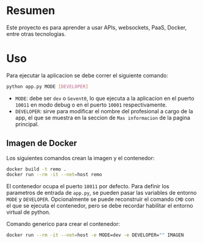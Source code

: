 # Resumen

Este proyecto es para aprender a usar APIs, websockets, PaaS, Docker,
entre otras tecnologias.

# Uso

Para ejecutar la aplicacion se debe correr el siguiente comando:

```bash
python app.py MODE [DEVELOPER]
```

- `MODE`: debe ser `dev` o `Gevent0`, lo que ejecuta a la aplicacion
en el puerto `10011` en modo debug o en el puerto `10001`
respectivamente.
- `DEVELOPER`: sirve para modificar el nombre del profesional a cargo
de la app, el que se muestra en la seccion de `Mas informacion` de la
pagina principal.

## Imagen de Docker

Los siguientes comandos crean la imagen y el contenedor:

```bash
docker build -t remo .
docker run --rm -it --net=host remo
```

El contenedor ocupa el puerto `10011` por defecto. Para definir los
parametros de entrada de `app.py`, se pueden pasar las variables de
entorno `MODE` y `DEVELOPER`. Opcionalmente se puede reconstruir el
comando `CMD` con el que se ejecuta el contenedor, pero se debe
recordar habilitar el entorno virtual de python.

Comando generico para crear el contenedor:

```bash
docker run --rm -it --net=host -e MODE=dev -e DEVELOPER="" IMAGEN
```

